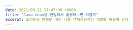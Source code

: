 ```yaml
---
date: 2021-03-21 17:47:00 +0900
title: "Java enum을 현업에서 활용해보면 어떨까"
excerpt: 조건문과 반복문 대신 나름 객체지향적인 개발을 해볼까 한다
---
```

